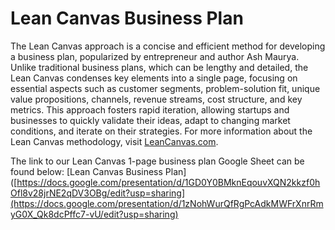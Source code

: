 # Lean Canvas Business Plan

The Lean Canvas approach is a concise and efficient method for developing a business plan, popularized by entrepreneur and author Ash Maurya. Unlike traditional business plans, which can be lengthy and detailed, the Lean Canvas condenses key elements into a single page, focusing on essential aspects such as customer segments, problem-solution fit, unique value propositions, channels, revenue streams, cost structure, and key metrics. This approach fosters rapid iteration, allowing startups and businesses to quickly validate their ideas, adapt to changing market conditions, and iterate on their strategies. For more information about the Lean Canvas methodology, visit [LeanCanvas.com](https://www.leancanvas.com/).

The link to our Lean Canvas 1-page business plan Google Sheet can be found below:
[Lean Canvas Business Plan]([https://docs.google.com/presentation/d/1GD0Y0BMknEqouvXQN2kkzf0hOfl8v28jrNE2qDV3OBg/edit?usp=sharing](https://docs.google.com/presentation/d/1zNohWurQfRgPcAdkMWFrXnrRmyG0X_Qk8dcPffc7-vU/edit?usp=sharing)

